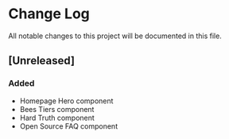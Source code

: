 # Change Log
All notable changes to this project will be documented in this file.

## [Unreleased]
### Added

- Homepage Hero component
- Bees Tiers component
- Hard Truth component
- Open Source FAQ component

